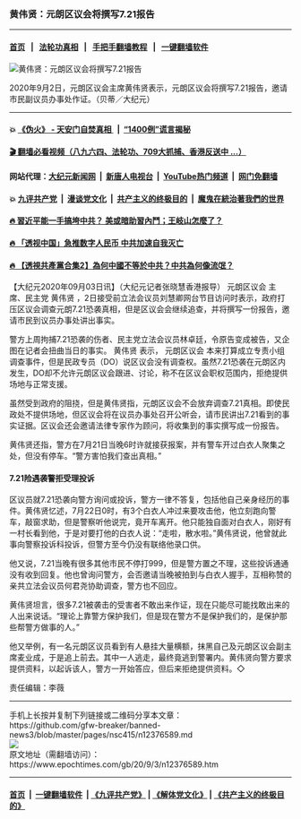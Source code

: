 ### 黄伟贤：元朗区议会将撰写7.21报告
------------------------

#### [首页](https://github.com/gfw-breaker/banned-news3/blob/master/README.md) &nbsp;&nbsp;|&nbsp;&nbsp; [法轮功真相](https://github.com/begood0513/basic/blob/master/README.md)  &nbsp;&nbsp;|&nbsp;&nbsp; [手把手翻墙教程](https://github.com/gfw-breaker/guides/wiki)  &nbsp;&nbsp;|&nbsp;&nbsp; [一键翻墙软件](https://github.com/gfw-breaker/nogfw/blob/master/README.md)  



<div><img alt="黄伟贤：元朗区议会将撰写7.21报告" class="attachment-djy_600_400 size-djy_600_400 wp-post-image" src="https://i.epochtimes.com/assets/uploads/2020/09/a2-2@1200x1200-600x400.jpg"/>
<div class="caption">
 <p>
  2020年9月2日，元朗区议会主席黄伟贤表示，元朗区议会将撰写7.21报告，邀请市民副议员办事处作证。（贝蒂／大纪元）
 </p>
</div></div><hr/>

#### 💥 [《伪火》 - 天安门自焚真相 ](http://141.164.51.119:10000/videos/blog/weihuo.html)&nbsp; |&nbsp; [“1400例”谎言揭秘  ](http://141.164.51.119:10000/videos/blog/jiexi1400.html)

#### [ 🎬  翻墙必看视频（八九六四、法轮功、709大抓捕、香港反送中 ...）](https://github.com/gfw-breaker/links/blob/master/banned.md)

#### 网站代理：[大纪元新闻网](http://167.172.10.89:10080/gb/) &nbsp;|&nbsp; [新唐人电视台](http://167.172.10.89:8808/gb/)  &nbsp;|&nbsp; [YouTube热门频道](http://158.247.203.241/youtube.html) &nbsp;|&nbsp; [网门免翻墙](http://158.247.203.241:11000/show.aspx?name=ogHome)

#### 💥 [九评共产党](http://141.164.51.119:10000/videos/res/jiuping/)&nbsp; |&nbsp; [漫谈党文化](http://141.164.51.119:10000/videos/res/mtdwh/)&nbsp; |&nbsp; [共产主义的终极目的](http://141.164.51.119:10000/videos/res/zjmd/)&nbsp; |&nbsp; [魔鬼在統治著我們的世界](http://141.164.51.119:10000/videos/res/TheSpecter/)  

#### [ 🔥  習近平能一手搞垮中共？ 美或暗助習內鬥；王岐山怎麼了？](http://141.164.51.119:10000/videos/news/epoch02.html)

#### [ 🔥  「透视中国」急推数字人民币 中共加速自我灭亡](http://141.164.51.119:10000/videos/news/don01.html)

#### [ 🔥  【透視共產黨合集2】為何中國不等於中共？中共為何像流氓？](http://141.164.51.119:10000/videos/news/../res/detox/index.html)

<div><p>
 【大纪元2020年09月03日讯】（大纪元记者张晓慧香港报导）
 <ok href="https://www.epochtimes.com/gb/tag/%E5%85%83%E6%9C%97%E5%8C%BA%E8%AE%AE%E4%BC%9A.html">
  元朗区议会
 </ok>
 主席、民主党
 <ok href="https://www.epochtimes.com/gb/tag/%E9%BB%84%E4%BC%9F%E8%B4%A4.html">
  黄伟贤
 </ok>
 ，2日接受前立法会议员刘慧卿网台节目访问时表示，政府打压区议会调查元朗7.21恐袭真相，但是区议会会继续追查，并将撰写一份报告，邀请市民到议员办事处讲出事实。
</p>
<p>
 警方上周拘捕7.21恐袭的伤者、民主党立法会议员林卓廷，令原告变成被告，又企图在记者会扭曲当日的事实。
 <ok href="https://www.epochtimes.com/gb/tag/%E9%BB%84%E4%BC%9F%E8%B4%A4.html">
  黄伟贤
 </ok>
 表示，
 <ok href="https://www.epochtimes.com/gb/tag/%E5%85%83%E6%9C%97%E5%8C%BA%E8%AE%AE%E4%BC%9A.html">
  元朗区议会
 </ok>
 本来打算成立专责小组调查事件，但是民政专员（DO）说区议会没有调查权。虽然7.21恐袭在元朗区内发生，DO却不允许元朗区议会跟进、讨论，称不在区议会职权范围内，拒绝提供场地与正常支援。
</p>
<p>
 虽然受到政府的阻挠，但是黄伟贤指，元朗区议会不会放弃调查7.21真相。即使民政处不提供场地，但区议会将在议员办事处召开公听会，请市民讲出7.21看到的事实证据。区议会还会邀请法律专家作为顾问，将收集到的事实撰写成一份报告。
</p>
<p>
 黄伟贤还指，警方在7月21日当晚6时许就接获报案，并有警车开过白衣人聚集之处，但没有停车。“警方害怕我们查出真相。”
</p>
<h4>
 7.21险遇袭警拒受理投诉
</h4>
<p>
 区议员就7.21恐袭向警方询问或投诉，警方一律不答复，包括他自己亲身经历的事件。黄伟贤忆述，7月22日0时，有3个白衣人冲过来要攻击他，他立刻跑向警车，敲窗求助，但是警察听他说完，竟开车离开。他只能独自面对白衣人，刚好有一村长看到他，于是对要打他的白衣人说：“走啦，散水啦。”黄伟贤说，他曾就此事向警察投诉科投诉，但警方至今仍没有联络他录口供。
</p>
<p>
 他又说，7.21当晚有很多其他市民不停打999，但是警方置之不理，这些投诉通通没有收到回复。他也曾询问警方，会否邀请当晚被拍到与白衣人握手，互相称赞的亲共立法会议员何君尧协助调查，警方也不回应。
</p>
<p>
 黄伟贤坦言，很多7.21被袭击的受害者不敢出来作证，现在只能尽可能找敢出来的人出来说话。“理论上靠警方保护我们，但是现在警方不是保护我们的，是保护那些帮警方做事的人。”
</p>
<p>
 他又举例，有一名元朗区议员看到有人悬挂大量横额，抹黑自己及元朗区议会副主席麦业成，于是追上前去。其中一人逃走，最终竟逃到警署内。黄伟贤向警方要求提供资料，以起诉该人，警方一开始答应，但后来拒绝提供资料。◇
</p>
<p>
 责任编辑：李薇
</p>
</div>
<hr/>
手机上长按并复制下列链接或二维码分享本文章：<br/>
https://github.com/gfw-breaker/banned-news3/blob/master/pages/nsc415/n12376589.md <br/>
<a href='https://github.com/gfw-breaker/banned-news3/blob/master/pages/nsc415/n12376589.md'><img src='https://github.com/gfw-breaker/banned-news3/blob/master/pages/nsc415/n12376589.md.png'/></a> <br/>
原文地址（需翻墙访问）：https://www.epochtimes.com/gb/20/9/3/n12376589.htm


------------------------
#### [首页](https://github.com/gfw-breaker/banned-news3/blob/master/README.md) &nbsp;|&nbsp; [一键翻墙软件](https://github.com/gfw-breaker/nogfw/blob/master/README.md) &nbsp;| [《九评共产党》](https://github.com/gfw-breaker/9ping.md/blob/master/README.md#九评之一评共产党是什么) | [《解体党文化》](https://github.com/gfw-breaker/jtdwh.md/blob/master/README.md) | [《共产主义的终极目的》](https://github.com/gfw-breaker/gczydzjmd.md/blob/master/README.md)


<img src='http://gfw-breaker.win/banned-news3/pages/nsc415/n12376589.md' width='0px' height='0px'/>